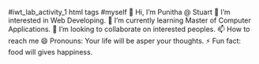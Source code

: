 #iwt_lab_activity_1
html tags
#myself
👋 Hi, I’m Punitha @ Stuart
👀 I’m interested in Web Developing.
🌱 I’m currently learning Master of Computer Applications.
💞️ I’m looking to collaborate on interested peoples.
📫 How to reach me
😄 Pronouns: Your life will be asper your thoughts.
⚡ Fun fact: food will gives happiness.
